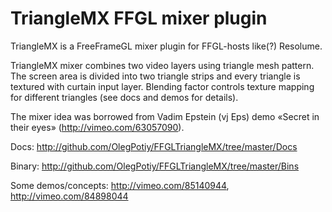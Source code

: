 TriangleMX FFGL mixer plugin
==============
TriangleMX is a FreeFrameGL mixer plugin for FFGL-hosts like(?) Resolume. 

TriangleMX mixer combines two video layers using triangle mesh pattern. The screen area is divided into two triangle strips and every triangle is textured with curtain input layer. Blending factor controls texture mapping for different triangles (see docs and demos for details).

The mixer idea was borrowed from Vadim Epstein (vj Eps) demo «Secret in their eyes» (http://vimeo.com/63057090).

Docs: http://github.com/OlegPotiy/FFGLTriangleMX/tree/master/Docs

Binary: http://github.com/OlegPotiy/FFGLTriangleMX/tree/master/Bins

Some demos/concepts: http://vimeo.com/85140944, http://vimeo.com/84898044

